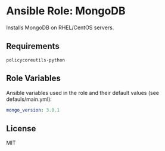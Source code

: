 # Ansible Role: MongoDB

Installs MongoDB on RHEL/CentOS servers.

## Requirements

```
policycoreutils-python
```

## Role Variables

Ansible variables used in the role and their default values (see defauls/main.yml):

```yaml
mongo_version: 3.0.1
```

## License

MIT
